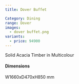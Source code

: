 ```yaml
---
title: Dover Buffet

Category: Dining
range: Dover
images:
  - dover buffet.png
variants:
  - price: 94900
---
```


Solid Acacia Timber in Multicolour

#### Dimensions

W1660xD470xH850 mm
